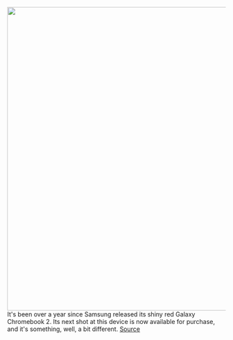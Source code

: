 <img src='https://cdn.vox-cdn.com/thumbor/Ix_tPQmCnxGkdZi_Yb_y4QsmIpM=/0x0:2560x1707/1200x800/filters:focal(1076x650:1484x1058)/cdn.vox-cdn.com/uploads/chorus_image/image/70755428/Metis_12_WIFI_US_Silver_005_L_Perspective_RGB_4500x3000_4cf3e1a_scaled.0.jpg' width='700px' /><br/>
It's been over a year since Samsung released its shiny red Galaxy Chromebook 2. Its next shot at this device is now available for purchase, and it's something, well, a bit different.
<a href='https://www.theverge.com/2022/4/15/23027218/samsung-galaxy-chromebook-2-360-chrome-os'> Source <a/>